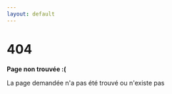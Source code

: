 ```yaml
---
layout: default
---
```


# 404

**Page non trouvée :(**

La page demandée n'a pas été trouvé ou n'existe pas
